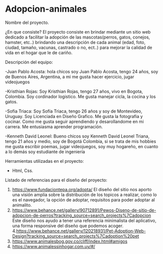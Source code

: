 # Adopcion-animales
Nombre del proyecto.

¿En que consiste?
El proyecto consiste en brindar mediante un sitio web dedicado a facilitar la adopción de las mascotas(perros, gatos, conejos, hamster, etc..) brindando una descripción de cada animal (edad, foto, ciudad, tamaño, vacunas, castrado o no, ect..)  para mejorar la calidad de vida en el hogar que le de cariño. 

Descripción del equipo:

-Juan Pablo Acosta: hola chicos soy Juan Pablo Acosta, tengo 24 años, soy de Buenos Aires, Argentina, a mi me gusta hacer ejercicio, jugar videojuegos

-Kristhian Rojas: Soy Kristhian Rojas, tengo 27 años, vivo en Bogota, Colombia. Soy cordinador logistico. Me gusta manejar cicla, la cocina y los gatos.

-Sofia Triaca: Soy Sofía Triaca, tengo 26 años y soy de Montevideo, Uruguay.  Soy Licenciada en Diseño Grafico. Me gusta la fotografia y cocinar. Como me gusta seguir aprendiendo y desarollandome en mi carrera. Me entusiasma aprender programación.

-Kenneth David Leonel: Bueno chicos soy Kenneth David Leonel Triana, tengo 21 años y medio, soy de Bogotá Colombia, si se trata de mis hobbies me gusta escribir poemas, jugar videojuegos, soy muy hogareño, en cuanto a lo demás soy estudiante de ingeniería

Herramientas utilizadas en el proyecto:

- Html, Css.

Listado de referencias para el diseño del proyecto:
  1. https://www.fundaciontepa.org/adopta/
    El diseño del sitio nos aporto una visión amplia sobre la distribución de los topicos a realizar, como lo 
    es el navegador, la opción de adoptar, requisitos para poder adoptar al animalito.
  2. https://www.behance.net/gallery/90712891/Pewos-Diseno-de-sitio-de-adopcion-de-perros?tracking_source=search_projects%7Cadopcion
    Este diseño nos ayudo a tener una referencia minimalista del aplicativo, una forma responsive del diseño  que podemos acoger.
  4.https://www.behance.net/gallery/120218931/Pet-Adoption-Web-Design?tracking_source=search_projects%7Cadoption%20pet
  5. https://www.animalesbog.gov.co/cliff/index.html#amigos
  6. https://www.animalessinhogar.com.uy/#/


